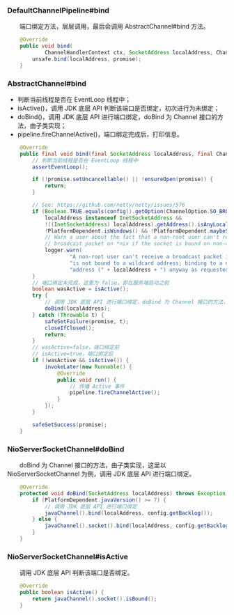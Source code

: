 ### DefaultChannelPipeline#bind
　　端口绑定方法，层层调用，最后会调用 AbstractChannel#bind 方法。

```java
    @Override
    public void bind(
            ChannelHandlerContext ctx, SocketAddress localAddress, ChannelPromise promise) {
        unsafe.bind(localAddress, promise);
    }
```

### AbstractChannel#bind

- 判断当前线程是否在 EventLoop 线程中；
- isActive()，调用 JDK 底层 API 判断该端口是否绑定，初次进行为未绑定；
- doBind()，调用 JDK 底层 API 进行端口绑定，doBind 为 Channel 接口的方法，由子类实现；
- pipeline.fireChannelActive()，端口绑定完成后，打印信息。

```java
    @Override
    public final void bind(final SocketAddress localAddress, final ChannelPromise promise) {
        // 判断当前线程是否在 EventLoop 线程中
        assertEventLoop();

        if (!promise.setUncancellable() || !ensureOpen(promise)) {
            return;
        }

        // See: https://github.com/netty/netty/issues/576
        if (Boolean.TRUE.equals(config().getOption(ChannelOption.SO_BROADCAST)) &&
            localAddress instanceof InetSocketAddress &&
            !((InetSocketAddress) localAddress).getAddress().isAnyLocalAddress() &&
            !PlatformDependent.isWindows() && !PlatformDependent.maybeSuperUser()) {
            // Warn a user about the fact that a non-root user can't receive a
            // broadcast packet on *nix if the socket is bound on non-wildcard address.
            logger.warn(
                    "A non-root user can't receive a broadcast packet if the socket " +
                    "is not bound to a wildcard address; binding to a non-wildcard " +
                    "address (" + localAddress + ") anyway as requested.");
        }
        // 端口绑定未完成，这里为 false，即在服务端启动之前
        boolean wasActive = isActive();
        try {
            // 调用 JDK 底层 API 进行端口绑定，doBind 为 Channel 接口的方法，由子类实现
            doBind(localAddress);
        } catch (Throwable t) {
            safeSetFailure(promise, t);
            closeIfClosed();
            return;
        }
        // wasActive=false，端口绑定前
        // isActive=true，端口绑定后
        if (!wasActive && isActive()) {
            invokeLater(new Runnable() {
                @Override
                public void run() {
                    // 传播 Active 事件
                    pipeline.fireChannelActive();
                }
            });
        }

        safeSetSuccess(promise);
    }
```

### NioServerSocketChannel#doBind
　　doBind 为 Channel 接口的方法，由子类实现，这里以 NioServerSocketChannel 为例，调用 JDK 底层 API 进行端口绑定。

```java
    @Override
    protected void doBind(SocketAddress localAddress) throws Exception {
        if (PlatformDependent.javaVersion() >= 7) {
            // 调用 JDK 底层 API 进行端口绑定
            javaChannel().bind(localAddress, config.getBacklog());
        } else {
            javaChannel().socket().bind(localAddress, config.getBacklog());
        }
    }
```

### NioServerSocketChannel#isActive
　　调用 JDK 底层 API 判断该端口是否绑定。

```java
    @Override
    public boolean isActive() {
        return javaChannel().socket().isBound();
    }
```
